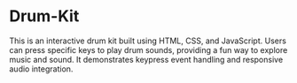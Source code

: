 # Drum-Kit
This is an interactive drum kit built using HTML, CSS, and JavaScript. Users can press specific keys to play drum sounds, providing a fun way to explore music and sound. It demonstrates keypress event handling and responsive audio integration.
